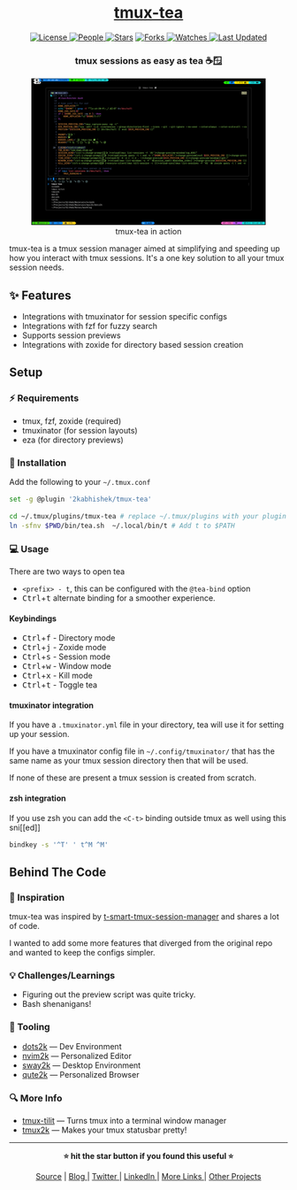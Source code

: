 <div align = "center">

<h1><a href="https://github.com/2kabhishek/tmux-tea">tmux-tea</a></h1>

<a href="https://github.com/2KAbhishek/tmux-tea/blob/main/LICENSE">
<img alt="License" src="https://img.shields.io/github/license/2kabhishek/tmux-tea?style=flat&color=eee&label="> </a>

<a href="https://github.com/2KAbhishek/tmux-tea/graphs/contributors">
<img alt="People" src="https://img.shields.io/github/contributors/2kabhishek/tmux-tea?style=flat&color=ffaaf2&label=People"> </a>

<a href="https://github.com/2KAbhishek/tmux-tea/stargazers">
<img alt="Stars" src="https://img.shields.io/github/stars/2kabhishek/tmux-tea?style=flat&color=98c379&label=Stars"></a>

<a href="https://github.com/2KAbhishek/tmux-tea/network/members">
<img alt="Forks" src="https://img.shields.io/github/forks/2kabhishek/tmux-tea?style=flat&color=66a8e0&label=Forks"> </a>

<a href="https://github.com/2KAbhishek/tmux-tea/watchers">
<img alt="Watches" src="https://img.shields.io/github/watchers/2kabhishek/tmux-tea?style=flat&color=f5d08b&label=Watches"> </a>

<a href="https://github.com/2KAbhishek/tmux-tea/pulse">
<img alt="Last Updated" src="https://img.shields.io/github/last-commit/2kabhishek/tmux-tea?style=flat&color=e06c75&label="> </a>

<h3>tmux sessions as easy as tea ☕🪟</h3>

<figure>
  <img src="images/screenshot.png" alt="tmux-tea in action">
  <br/>
  <figcaption>tmux-tea in action</figcaption>
</figure>

</div>

tmux-tea is a tmux session manager aimed at simplifying and speeding up how you interact with tmux sessions.
It's a one key solution to all your tmux session needs.

## ✨ Features

-   Integrations with tmuxinator for session specific configs
-   Integrations with fzf for fuzzy search
-   Supports session previews
-   Integrations with zoxide for directory based session creation

## Setup

### ⚡ Requirements

-   tmux, fzf, zoxide (required)
-   tmuxinator (for session layouts)
-   eza (for directory previews)

### 🚀 Installation

Add the following to your `~/.tmux.conf`

```bash
set -g @plugin '2kabhishek/tmux-tea'
```

```bash
cd ~/.tmux/plugins/tmux-tea # replace ~/.tmux/plugins with your plugin installation path
ln -sfnv $PWD/bin/tea.sh  ~/.local/bin/t # Add t to $PATH
```

### 💻 Usage

There are two ways to open tea

- `<prefix> - t`, this can be configured with the `@tea-bind` option
- <kbd>Ctrl</kbd>+<kbd>t</kbd> alternate binding for a smoother experience.

#### Keybindings

- <kbd>Ctrl</kbd>+<kbd>f</kbd> - Directory mode
- <kbd>Ctrl</kbd>+<kbd>j</kbd> - Zoxide mode
- <kbd>Ctrl</kbd>+<kbd>s</kbd> - Session mode
- <kbd>Ctrl</kbd>+<kbd>w</kbd> - Window mode
- <kbd>Ctrl</kbd>+<kbd>x</kbd> - Kill mode
- <kbd>Ctrl</kbd>+<kbd>t</kbd> - Toggle tea

#### tmuxinator integration

If you have a `.tmuxinator.yml` file in your directory, tea will use it for setting up your session.

If you have a tmuxinator config file in `~/.config/tmuxinator/` that has the same name as your tmux session directory then that will be used.

If none of these are present a tmux session is created from scratch.

#### zsh integration

If you use zsh you can add the `<C-t>` binding outside tmux as well using this sni[[ed]]

```bash
bindkey -s '^T' ' t^M ^M'
```

## Behind The Code

### 🌈 Inspiration

tmux-tea was inspired by [t-smart-tmux-session-manager](https://github.com/joshmedeski/t-smart-tmux-session-manager) and shares a lot of code.

I wanted to add some more features that diverged from the original repo and wanted to keep the configs simpler.

### 💡 Challenges/Learnings

-   Figuring out the preview script was quite tricky.
-   Bash shenanigans!

### 🧰 Tooling

-   [dots2k](https://github.com/2kabhishek/dots2k) — Dev Environment
-   [nvim2k](https://github.com/2kabhishek/nvim2k) — Personalized Editor
-   [sway2k](https://github.com/2kabhishek/sway2k) — Desktop Environment
-   [qute2k](https://github.com/2kabhishek/qute2k) — Personalized Browser

### 🔍 More Info

-   [tmux-tilit](https://github.com/2kabhishek/tmux-tilit) — Turns tmux into a terminal window manager
-   [tmux2k](https://github.com/2kabhishek/tmux2k) — Makes your tmux statusbar pretty!

<hr>

<div align="center">

<strong>⭐ hit the star button if you found this useful ⭐</strong><br>

<a href="https://github.com/2KAbhishek/tmux-tea">Source</a>
| <a href="https://2kabhishek.github.io/blog" target="_blank">Blog </a>
| <a href="https://twitter.com/2kabhishek" target="_blank">Twitter </a>
| <a href="https://linkedin.com/in/2kabhishek" target="_blank">LinkedIn </a>
| <a href="https://2kabhishek.github.io/links" target="_blank">More Links </a>
| <a href="https://2kabhishek.github.io/projects" target="_blank">Other Projects </a>

</div>
